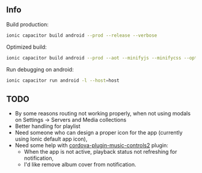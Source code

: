 ## Info

Build production:

```bash
ionic capacitor build android --prod --release --verbose
```

Optimized build:

```bash
ionic capacitor build android --prod --aot --minifyjs --minifycss --optimizejs
```

Run debugging on android:

```bash
ionic capacitor run android -l --host=host
```

## TODO

- By some reasons routing not working properly, when not using modals on Settings -> Servers and Media collections
- Better handling for playlist
- Need someone who can design a proper icon for the app (currently using Ionic default app icon),
- Need some help with [cordova-plugin-music-controls2](https://github.com/Arzio/cordova-plugin-music-controls2) plugin:
  - When the app is not active, playback status not refreshing for notification,
  - I'd like remove album cover from notification.
